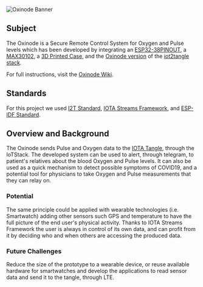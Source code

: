 ![Oxinode Banner](https://user-images.githubusercontent.com/51343893/99599291-47c8df00-29b8-11eb-9485-ace8ebf45acf.png)

## Subject
The Oxinode is a Secure Remote Control System for Oxygen and Pulse levels which has been developed by integrating an [ESP32-38PINOUT](https://github.com/Agro-iot/iot2tangle.oxinode/wiki/Architecture#esp32), a [MAX30102](https://github.com/Agro-iot/iot2tangle.oxinode/wiki/Architecture#max30102), a [3D Printed Case](https://www.thingiverse.com/thing:4658384), and the [Oxinode version]() of the [iot2tangle stack](https://github.com/iot2tangle).

For full instructions, visit the [Oxinode Wiki](https://github.com/Agro-iot/iot2tangle.oxinode/wiki).

## Standards
For this project we used [I2T Standard](https://github.com/Agro-iot/iot2tangle.oxinode/wiki/Architecture#esp32), [IOTA Streams Framework](https://www.iota.org/solutions/streams), and [ESP-IDF Standard](https://docs.espressif.com/projects/esp-idf/en/stable/get-started/).

## Overview and Background
The Oxinode sends Pulse and Oxygen data to the [IOTA Tangle](https://blog.iota.org/the-tangle-an-illustrated-introduction-4d5eae6fe8d4!), through the IoTStack. The developed system can be used to alert, through telegram, to patient's relatives about the blood Oxygen and Pulse levels. It can also be used as a quick mechanism to detect possible symptoms of COVID19, and a potential tool for physicians to take Oxygen and Pulse measurements that they can relay on.

### Potential
The same principle could be applied with wearable technologies (i.e. Smartwatch) adding other sensors such GPS and temperature to have the full picture of the end user's physical activity. Thanks to IOTA Streams Framework the user is always in control of its own data, and can profit from it by deciding who and when others are accessing the produced data.

### Future Challenges
Reduce the size of the prototype to a wearable device, or reuse available hardware for smartwatches and develop the applications to read sensor data and send it to the tangle, through LTE.
